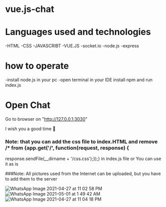 # vue.js-chat

# Languages used and technologies
-HTML 
-CSS 
-JAVASCRIBT 
-VUE.JS 
-socket.io 
-node.js
-express 
# how to operate
-install node.js in your pc
-open terminal in your IDE 
install npm and run index.js 

# Open Chat
Go to browser on "http://127.0.0.1:3030"

I wish you a good time 🖤


### Note: that you can add the css file to index.HTML  and remove /* from {app.get('/', function(request, response) {
response.sendFile(__dirname + '/css.css');});} in index.js file or You can use it as is

###Note: All pictures used from the Internet can be uploaded, but you have to add them to the server

![WhatsApp Image 2021-04-27 at 11 02 58 PM](https://user-images.githubusercontent.com/87213269/131429727-befb5e24-798d-4cc0-b1b4-0922166b0e10.jpeg)
![WhatsApp Image 2021-05-01 at 1 49 42 AM](https://user-images.githubusercontent.com/87213269/131429731-36110c2a-4109-4f98-bee0-bf85ec3374b7.jpeg)
![WhatsApp Image 2021-04-27 at 11 04 18 PM](https://user-images.githubusercontent.com/87213269/131429739-205c170c-9d44-4008-b2cf-a446c2b4f263.jpeg)

